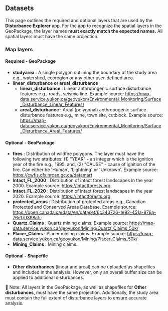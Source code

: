 ## Datasets
  
This page outlines the required and optional layers that are used by the **Disturbance Explorer** app. For the app to recognize the spatial layers in the GeoPackage, the layer names **must exactly match the expected names.** All spatial layers must have the same projection.
  
### Map layers

#### Required - GeoPackage

- **studyarea** : A single polygon outlining the boundary of the study area e.g., watershed, ecoregion or any other user-defined area.
- **linear_disturbance or areal_disturbance** 
  - **linear_disturbance** : Linear anthropogenic surface disturbance features e.g., roads, seismic line. Example source: https://map-data.service.yukon.ca/geoyukon/Environmental_Monitoring/Surface_Disturbance_Linear_Features/
  - **areal_disturbance** : Areal (polygonal) anthropogenic surface disturbance features e.g., mine, town site, cutblock. Example source: https://map-data.service.yukon.ca/geoyukon/Environmental_Monitoring/Surface_Disturbance_Areal_Features/

#### Optional - GeoPackage

- **fires** : Distribution of wildfire polygons. The layer must have the following two attributes: (1) "YEAR" - an integer  which is the ignition year of the fire e.g., 1995. and, (2) "CAUSE" - cause of ignition of the fire. Can either be 'Human', 'Lightning' or 'Unknown'. Example source: https://cwfis.cfs.nrcan.gc.ca/datamart
- **Intact_FL_2000** : Distribution of intact forest landscapes in the year 2000. Example source: https://intactforests.org
- **Intact_FL_2020** : Distribution of intact forest landscapes in the year 2020. Example source: https://intactforests.org
- **protected_areas** : Distribution of protected areas e.g., Canadian Protected and Conserved Areas Database. Example source: https://open.canada.ca/data/en/dataset/6c343726-1e92-451a-876a-76e17d398a1c
- **Quartz_Claims** : Quartz mining claims. Example source: https://map-data.service.yukon.ca/geoyukon/Mining/Quartz_Claims_50k/
- **Placer_Claims** : Placer mining claims. Example source: https://map-data.service.yukon.ca/geoyukon/Mining/Placer_Claims_50k/
- **Mining_Claims** : Mining claims.

#### Optional - Shapefile

- **Other disturbances** (linear and areal) can be uploaded as shapefiles and included in the analysis. However, only an overall buffer size can be applied to additional disturbances.


📌 Note: All layers in the GeoPackage, as well as shapefiles for **Other disturbances**, must have the same projection. Additionally, the study area must contain the full extent of disturbance layers to ensure 
accurate analysis.
